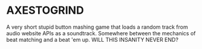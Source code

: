 AXESTOGRIND
===========

A very short stupid button mashing game that loads a random track from audio website APIs as a soundtrack. Somewhere between the mechanics of beat matching and a beat 'em up. WILL THIS INSANITY NEVER END?
